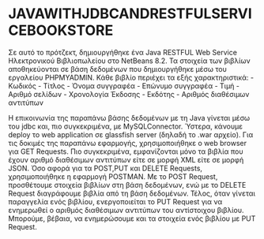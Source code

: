 # JAVAWITHJDBCANDRESTFULSERVICEBOOKSTORE

Σε αυτό το πρότζεκτ, δημιουργήθηκε ένα Java RESTFUL Web Service Ηλεκτρονικού Βιβλιοπωλείου στο NetBeans 8.2.
Τα στοιχεία των βιβλίων αποθηκεύονται σε βάση δεδομένων που δημιουργήθηκε μέσω του εργαλείου PHPMYADMIN.
Κάθε βιβλίο περιέχει τα εξής χαρακτηριστικά:
    - Κωδικός
    - Τίτλος
    - Όνομα συγγραφέα
    - Επώνυμο συγγραφέα
    - Τιμή
    - Αριθμό σελίδων
    - Χρονολογία Έκδοσης
    - Εκδότης
    - Αριθμός διαθέσιμων αντιτύπων

Η επικοινωνία της παραπάνω βάσης δεδομένων με τη Java γίνεται μέσω του jdbc και, πιο συγκεκριμένα, με MySQLConnector.
Ύστερα, κάνουμε deploy το web application σε glassfish server (δηλαδή το .war αρχείο).
Για τις δοκιμές της παραπάνω εφαρμογής, χρησιμοποιήθηκε ο web browser για GET Requests. Πιο συγκεκριμένα, εμφανίζονται μόνο τα βιβλία που έχουν αριθμό διαθέσιμων αντιτύπων είτε σε μορφή XML είτε σε μορφή JSON.
Όσο αφορά για τα POST,PUT και DELETE Requests, χρησιμοποιήθηκε η εφαρμογή POSTMAN. Με το POST Request, προσθέτουμε στοιχεία βιβλίων στη βάση δεδομένων, ενώ με το DELETE Request διαγράφουμε βιβλία από τη βάση δεδομένων. Τέλος, όταν γίνεται παραγγελία ενός βιβλίου, ενεργοποιείται το PUT Request για να ενημερωθεί ο αριθμός διαθέσιμων αντιτύπων του αντίστοιχου βιβλίου. Μπορούμε, βέβαια, να ενημερώσουμε και τα στοιχεία ενός βιβλίου με PUT Request.

